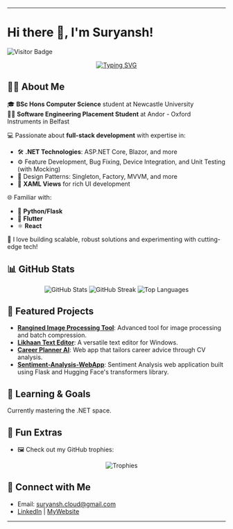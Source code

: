 
---

# Hi there 👋, I'm Suryansh!

![Visitor Badge](https://visitor-badge.laobi.icu/badge?page_id=SxryxnshS5.SxryxnshS5)

<p align="center">
  <a href="https://git.io/typing-svg"><img src="http://readme-typing-svg.herokuapp.com?font=Fira+Code&weight=600&size=25&pause=1000&color=6033FF&background=FFFFFF&center=true&vCenter=true&width=1100&height=100&lines=Full-Stack+.NET+developer.;Experienced+in+Developing+Control+Software+for+Specialized+Systems." alt="Typing SVG" /></a>
</p>

## 🧑‍💻 About Me  
🎓 **BSc Hons Computer Science** student at Newcastle University  
👨‍🔧 **Software Engineering Placement Student** at Andor - Oxford Instruments in Belfast  

💻 Passionate about **full-stack development** with expertise in:  
- 🛠️ **.NET Technologies**: ASP.NET Core, Blazor, and more  
- ⚙️ Feature Development, Bug Fixing, Device Integration, and Unit Testing (with Mocking)  
- 🧩 Design Patterns: Singleton, Factory, MVVM, and more  
- 🎨 **XAML Views** for rich UI development  

🌐 Familiar with:  
- 🐍 **Python/Flask**  
- 💙 **Flutter**  
- ⚛️ **React**  

🚀 I love building scalable, robust solutions and experimenting with cutting-edge tech!  

## 📊 GitHub Stats
<p align="center">
  <img src="https://github-readme-stats.vercel.app/api?username=SxryxnshS5&show_icons=true&theme=synthwave" alt="GitHub Stats" />
  <img src="https://github-readme-streak-stats.herokuapp.com?user=SxryxnshS5&theme=synthwave" alt="GitHub Streak" />
  <img src="https://github-readme-stats.vercel.app/api/top-langs/?username=SxryxnshS5&layout=compact&theme=synthwave" alt="Top Languages" /> 
</p>


## 🔧 Featured Projects
- **[Rangined Image Processing Tool](https://github.com/SxryxnshS5/Rangined-Image_Processing_Tool)**: Advanced tool for image processing and batch compression.
- **[Likhaan Text Editor](https://github.com/SxryxnshS5/Likhaan-Text_Editor)**: A versatile text editor for Windows.
- **[Career Planner AI](https://github.com/SxryxnshS5/career-planner-ai)**: Web app that tailors career advice through CV analysis.
- **[Sentiment-Analysis-WebApp](https://github.com/SxryxnshS5/Sentiment-Analysis-WebApp)**: Sentiment Analysis web application built using Flask and Hugging Face's transformers library.

## 🌱 Learning & Goals
Currently mastering the .NET space.

## 🎯 Fun Extras
- 🖼️ Check out my GitHub trophies:  
  <p align="center">
    <img src="https://github-profile-trophy.vercel.app/?username=SxryxnshS5&theme=darkhub" alt="Trophies" />
  </p>

## 🤝 Connect with Me
- Email: suryansh.cloud@gmail.com
- [LinkedIn](https://www.linkedin.com/in/suryansh-singh-ncl/) | [MyWebsite](https://suryansshh.cloud/)

--- 
